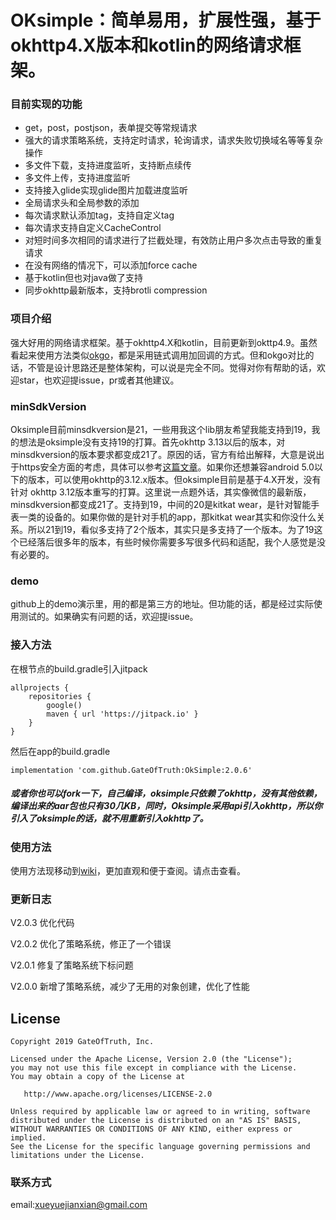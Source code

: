 # OKsimple：简单易用，扩展性强，基于okhttp4.X版本和kotlin的网络请求框架。
### 目前实现的功能
- get，post，postjson，表单提交等常规请求
- 强大的请求策略系统，支持定时请求，轮询请求，请求失败切换域名等等复杂操作
- 多文件下载，支持进度监听，支持断点续传
- 多文件上传，支持进度监听
- 支持接入glide实现glide图片加载进度监听
- 全局请求头和全局参数的添加
- 每次请求默认添加tag，支持自定义tag
- 每次请求支持自定义CacheControl
- 对短时间多次相同的请求进行了拦截处理，有效防止用户多次点击导致的重复请求
- 在没有网络的情况下，可以添加force cache
- 基于kotlin但也对java做了支持
- 同步okhttp最新版本，支持brotli compression


### 项目介绍
强大好用的网络请求框架。基于okhttp4.X和kotlin，目前更新到okttp4.9。虽然看起来使用方法类似[okgo](https://github.com/jeasonlzy/okhttp-OkGo)，都是采用链式调用加回调的方式。但和okgo对比的话，不管是设计思路还是整体架构，可以说是完全不同。觉得对你有帮助的话，欢迎star，也欢迎提issue，pr或者其他建议。

### minSdkVersion
Oksimple目前minsdkversion是21，一些用我这个lib朋友希望我能支持到19，我的想法是oksimple没有支持19的打算。首先okhttp 3.13以后的版本，对minsdkversion的版本要求都变成21了。原因的话，官方有给出解释，大意是说出于https安全方面的考虑，具体可以参考[这篇文章](https://medium.com/square-corner-blog/okhttp-3-13-requires-android-5-818bb78d07ce)。如果你还想兼容android 5.0以下的版本，可以使用okhttp的3.12.x版本。但oksimple目前是基于4.X开发，没有针对 okhttp 3.12版本重写的打算。这里说一点题外话，其实像微信的最新版，minsdkversion都变成21了。支持到19，中间的20是kitkat wear，是针对智能手表一类的设备的。如果你做的是针对手机的app，那kitkat wear其实和你没什么关系。所以21到19，看似多支持了2个版本，其实只是多支持了一个版本。为了19这个已经落后很多年的版本，有些时候你需要多写很多代码和适配，我个人感觉是没有必要的。

### demo
github上的demo演示里，用的都是第三方的地址。但功能的话，都是经过实际使用测试的。如果确实有问题的话，欢迎提issue。


### 接入方法
在根节点的build.gradle引入jitpack
```
allprojects {
    repositories {
        google()
        maven { url 'https://jitpack.io' }
    }
}
```
然后在app的build.gradle
```
implementation 'com.github.GateOfTruth:OkSimple:2.0.6'
```
##### 或者你也可以fork一下，自己编译，oksimple只依赖了okhttp，没有其他依赖，编译出来的aar包也只有30几KB，同时，Oksimple采用api引入okhttp，所以你引入了oksimple的话，就不用重新引入okhttp了。

### 使用方法
使用方法现移动到[wiki](https://github.com/AllenXiao1994/OkSimple/wiki)，更加直观和便于查阅。请点击查看。

### 更新日志
V2.0.3
优化代码

V2.0.2
优化了策略系统，修正了一个错误

V2.0.1
修复了策略系统下标问题

V2.0.0
新增了策略系统，减少了无用的对象创建，优化了性能

License
-------

```
Copyright 2019 GateOfTruth, Inc.

Licensed under the Apache License, Version 2.0 (the "License");
you may not use this file except in compliance with the License.
You may obtain a copy of the License at

   http://www.apache.org/licenses/LICENSE-2.0

Unless required by applicable law or agreed to in writing, software
distributed under the License is distributed on an "AS IS" BASIS,
WITHOUT WARRANTIES OR CONDITIONS OF ANY KIND, either express or implied.
See the License for the specific language governing permissions and
limitations under the License.
```


### 联系方式
email:xueyuejianxian@gmail.com

